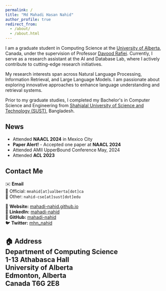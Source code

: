 ```yaml
---
permalink: /
title: "Md Mahadi Hasan Nahid"
author_profile: true
redirect_from: 
  - /about/
  - /about.html
---
```


I am a graduate student in Computing Science at the [University of Alberta](https://www.ualberta.ca/computing-science/index.html), Canada, under the supervision of Professor [Davood Rafiei](http://webdocs.cs.ualberta.ca/~drafiei/). Currently, I serve as a research assistant at the AI and Database Lab, where I actively contribute to cutting-edge research initiatives.

My research interests span across Natural Language Processing, Information Retrieval, and Large Language Models. I am passionate about exploring innovative approaches to enhance language understanding and retrieval systems.

Prior to my graduate studies, I completed my Bachelor's in Computer Science and Engineering from [Shahjalal University of Science and Technology (SUST)](https://www.sust.edu), Bangladesh.

## News
* Attended **NAACL 2024** in Mexico City
* **Paper Alert!** - Accepted one paper at **NAACL 2024**
* Attended AMII UpperBound Conference May, 2024 
* Attended **ACL 2023** 

## Contact Me
✉️ **Email**  
📧 Official: `mnahid[at]ualberta[dot]ca`  
📧 Other: `nahid-cse[at]sust[dot]edu`

🔗 **Website:** [mahadi-nahid.github.io](https://mahadi-nahid.github.io/)   
🔗 **LinkedIn:** [mahadi-nahid](https://www.linkedin.com/in/mahadi-nahid/)    
🐙 **GitHub:** [mahadi-nahid](https://github.com/mahadi-nahid)   
🐦 **Twitter:** [mhn_nahid](https://twitter.com/mhn_nahid)

🏠 **Address**  
Department of Computing Science  
1-13 Athabasca Hall  
University of Alberta  
Edmonton, Alberta  
Canada T6G 2E8  
----------------------------------------
